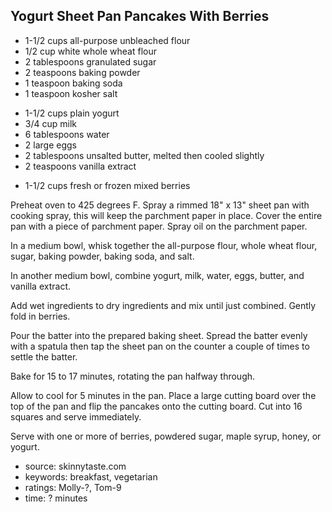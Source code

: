 Yogurt Sheet Pan Pancakes With Berries
--------------------------------------

- 1-1/2 cups all-purpose unbleached flour
- 1/2 cup white whole wheat flour
- 2 tablespoons granulated sugar
- 2 teaspoons baking powder
- 1 teaspoon baking soda
- 1 teaspoon kosher salt
<!-- -->
- 1-1/2 cups plain yogurt
- 3/4 cup milk
- 6 tablespoons water
- 2 large eggs
- 2 tablespoons unsalted butter, melted then cooled slightly
- 2 teaspoons vanilla extract
<!-- -->
- 1-1/2 cups fresh or frozen mixed berries

Preheat oven to 425 degrees F.  Spray a rimmed 18" x 13" sheet pan
with cooking spray, this will keep the parchment paper in place.
Cover the entire pan with a piece of parchment paper.  Spray oil on
the parchment paper.

In a medium bowl, whisk together the all-purpose flour, whole wheat
flour, sugar, baking powder, baking soda, and salt.

In another medium bowl, combine yogurt, milk, water, eggs, butter, and
vanilla extract.

Add wet ingredients to dry ingredients and mix until just combined.
Gently fold in berries.

Pour the batter into the prepared baking sheet.  Spread the batter
evenly with a spatula then tap the sheet pan on the counter a couple
of times to settle the batter.

Bake for 15 to 17 minutes, rotating the pan halfway through.

Allow to cool for 5 minutes in the pan.  Place a large cutting board
over the top of the pan and flip the pancakes onto the cutting board.
Cut into 16 squares and serve immediately.

Serve with one or more of berries, powdered sugar, maple syrup, honey,
or yogurt.

- source: skinnytaste.com
- keywords: breakfast, vegetarian
- ratings: Molly-?, Tom-9
- time: ? minutes
